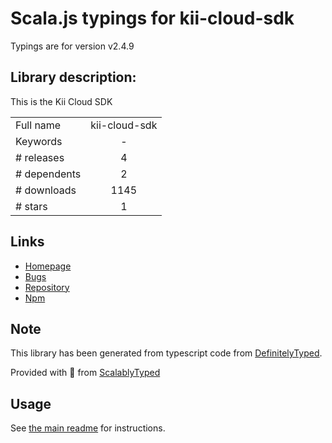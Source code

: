 
# Scala.js typings for kii-cloud-sdk

Typings are for version v2.4.9

## Library description:
This is the Kii Cloud SDK

|                    |                 |
| ------------------ | :-------------: |
| Full name          | kii-cloud-sdk |
| Keywords           | - |
| # releases         | 4 |
| # dependents       | 2 |
| # downloads        | 1145 |
| # stars            | 1 |

## Links
- [Homepage](https://github.com/kiicorp/KiiCloudSDK-JS#readme)
- [Bugs](https://github.com/kiicorp/KiiCloudSDK-JS/issues)
- [Repository](https://github.com/kiicorp/KiiCloudSDK-JS)
- [Npm](https://www.npmjs.com/package/kii-cloud-sdk)
    


## Note
This library has been generated from typescript code from [DefinitelyTyped](https://definitelytyped.org).

Provided with :purple_heart: from [ScalablyTyped](https://github.com/oyvindberg/ScalablyTyped)

## Usage
See [the main readme](../../readme.md) for instructions.


